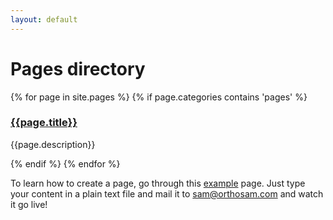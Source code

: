 ```yaml
---
layout: default
---
```


# Pages directory

{% for page in site.pages %}
  {% if page.categories contains 'pages' %}
    <div class="item">
  <h3><a href="{{page.url}}">{{page.title}}</a></h3>
      <p>{{page.description}}</p>  
    </div>
  {% endif %}
{% endfor %}

To learn how to create a page, go through this [example](https://drive.google.com/file/d/1zChg_4ftQVWqrdxO7uPYkQR6d5A5MwH9/view) page. Just type your content in a plain text file and mail it to [sam@orthosam.com](mailto:sam@orthosam.com) and watch it go live!
